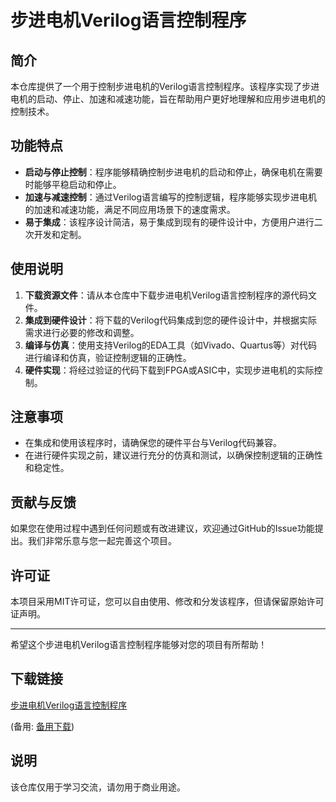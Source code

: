 # 步进电机Verilog语言控制程序

## 简介

本仓库提供了一个用于控制步进电机的Verilog语言控制程序。该程序实现了步进电机的启动、停止、加速和减速功能，旨在帮助用户更好地理解和应用步进电机的控制技术。

## 功能特点

- **启动与停止控制**：程序能够精确控制步进电机的启动和停止，确保电机在需要时能够平稳启动和停止。
- **加速与减速控制**：通过Verilog语言编写的控制逻辑，程序能够实现步进电机的加速和减速功能，满足不同应用场景下的速度需求。
- **易于集成**：该程序设计简洁，易于集成到现有的硬件设计中，方便用户进行二次开发和定制。

## 使用说明

1. **下载资源文件**：请从本仓库中下载步进电机Verilog语言控制程序的源代码文件。
2. **集成到硬件设计**：将下载的Verilog代码集成到您的硬件设计中，并根据实际需求进行必要的修改和调整。
3. **编译与仿真**：使用支持Verilog的EDA工具（如Vivado、Quartus等）对代码进行编译和仿真，验证控制逻辑的正确性。
4. **硬件实现**：将经过验证的代码下载到FPGA或ASIC中，实现步进电机的实际控制。

## 注意事项

- 在集成和使用该程序时，请确保您的硬件平台与Verilog代码兼容。
- 在进行硬件实现之前，建议进行充分的仿真和测试，以确保控制逻辑的正确性和稳定性。

## 贡献与反馈

如果您在使用过程中遇到任何问题或有改进建议，欢迎通过GitHub的Issue功能提出。我们非常乐意与您一起完善这个项目。

## 许可证

本项目采用MIT许可证，您可以自由使用、修改和分发该程序，但请保留原始许可证声明。

---

希望这个步进电机Verilog语言控制程序能够对您的项目有所帮助！

## 下载链接
[步进电机Verilog语言控制程序](https://pan.quark.cn/s/55ebafe0db9a) 

(备用: [备用下载](https://pan.baidu.com/s/1CDFE0eZUhwoyxQHGiG7V1g?pwd=1234))

## 说明

该仓库仅用于学习交流，请勿用于商业用途。
